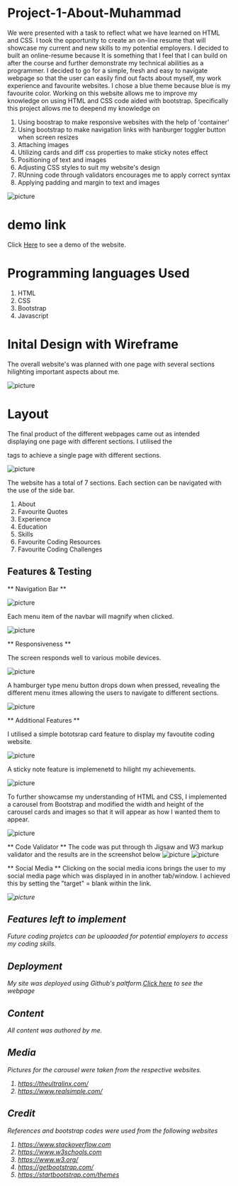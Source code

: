 # Project-1-About-Muhammad
We were presented with a task to reflect what we have learned on HTML and CSS.
I took the opportunity to create an on-line resume that will showcase my current and new skills to my potential employers. 
I decided to built an online-resume because It is something that I feel that I can build on after the course and further demonstrate my technical abilities as a programmer.
I decided to go for a simple, fresh and easy to navigate webpage so that the user can easily find out facts about myself, my work experience
and favourite websites. I chose a blue theme because blue is my favourite color.
Working on this website allows me to improve my knowledge on using HTML and CSS code aided with bootstrap.
Specifically this project allows me to deepend my knowledge on
1) Using boostrap to make responsive websites with the help of 'container'
2) Using bootstrap to make navigation links with hanburger toggler button when screen resizes
3) Attaching images
4) Utilizing cards and diff css properties to make sticky notes effect
5) Positioning of text and images
6) Adjusting CSS styles to suit my website's design
7) RUnning code through validators encourages me to apply correct syntax
8) Applying padding and margin to text and images

![picture](assets/images/screenshot.png)

# demo link

Click <a href="https://muhammad-mo.github.io/Muhammad-portfolio/" target="blank">Here</a> to see a demo of the website.


# Programming languages Used

1. HTML
2. CSS
3. Bootstrap 
4. Javascript

# Inital Design with Wireframe

The overall website's was planned with one page with several sections hilighting important aspects about me.

![picture](assets/images/wireframe.png)

# Layout

The final product of the different webpages came out as intended displaying one page with different sections.
I utilised the <section> tags to achieve a single page with different sections.

![picture](assets/images/screenshot.png)

The website has a total of 7 sections. Each section can be navigated with the use of the side bar.

1. About
2. Favourite Quotes
3. Experience
4. Education
5. Skills
6. Favourite Coding Resources
7. Favourite Coding Challenges

# Features & Testing
** Navigation Bar **

![picture](assets/images/sidenavbar.png)

Each menu item of the navbar will magnify when clicked.

![picture](assets/images/sidenavbar2.png)

** Responsiveness **

The screen responds well to various mobile devices.

![picture](assets/images/responsive.PNG)

A hamburger type menu button drops down when pressed, revealing the different menu itmes allowing the users to navigate to different sections.

![picture](assets/images/menudrop.jpg)

** Additional Features **

I utilised a simple bototsrap card feature to display my favoutite coding website.

![picture](assets/images/cards.png)

A sticky note feature is implemenetd to hilight my achievements.

![picture](assets/images/stickynote.png)

To further showcamse my understanding of HTML and CSS, I implemented a carousel from Bootstrap and modified the width and height of the carousel cards and images so that it will appear as how I wanted them to appear.

![picture](assets/images/carosuel.png)

** Code Validator **
The code was put through th Jigsaw and W3 markup validator and the results are in the screenshot below
![picture](assets/images/HTMLchecker.png)
![picture](assets/images/w3c.png)

** Social Media **
Clicking on the social media icons brings the user to my social media page which was displayed in in another tab/window.
I achieved this by setting the "target" = blank  within the <a></a> link.

<a class="social-icon" href="https://github.com/Muhammad-MO" target="blank"><i class="fab fa-github"></a>

![picture](assets/images/socialmedia.png)

# Features left to implement

Future coding projetcs can be uploaaded for potential employers to  access my coding skills.

# Deployment

My site was deployed using Github's paltform.<a href="https://muhammad-mo.github.io/Muhammad-portfolio/" target="blank">Click here</a> to see the webpage

# Content

All content was authored by me.

# Media

Pictures for the carousel were taken from the respective websites.
1) https://theultralinx.com/ 
2) https://www.realsimple.com/


# Credit

References and bootstrap codes were used from the following websites

1. https://www.stackoverflow.com
2. https://www.w3schools.com
3. https://www.w3.org/
4. https://getbootstrap.com/
5. https://startbootstrap.com/themes






